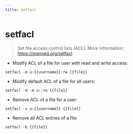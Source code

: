 ```yaml
---
title: setfacl
---
```

# setfacl

> Set file access control lists (ACL).
> More information: <https://manned.org/setfacl>.

- Modify ACL of a file for user with read and write access:

`setfacl -m u:{{username}}:rw {{file}}`

- Modify default ACL of a file for all users:

`setfacl -d -m u::rw {{file}}`

- Remove ACL of a file for a user:

`setfacl -x u:{{username}} {{file}}`

- Remove all ACL entries of a file:

`setfacl -b {{file}}`
